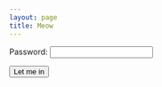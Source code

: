 ```yaml
---
layout: page
title: Meow
---
```




<form id="password-required-login" action="" method="post"><input type='hidden' name='csrfmiddlewaretoken' value='KQTHf6YAa7RWbliZb4gjaLyzn1G4fAx3' />
    <p><label for="id_password">Password:</label> <input id="id_password" name="password" type="password" /></p>
    <input type="submit" value="Let me in" />
</form>
